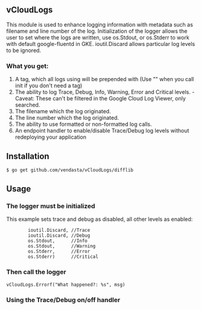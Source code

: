 
## vCloudLogs
This module is used to enhance logging information with metadata such as filename and line number of the log.
Initialization of the logger allows the user to set where the logs are written, use os.Stdout, or os.Stderr to
work with default google-fluentd in GKE. ioutil.Discard allows particular log levels to be ignored.

### What you get:
1. A tag, which all logs using will be prepended with (Use "" when you call init if you don't need a tag)
2. The ability to log Trace, Debug, Info, Warning, Error and Critical levels.
    -Caveat: These can't be filtered in the Google Cloud Log Viewer, only searched.
3. The filename which the log originated.
4. The line number which the log originated.
5. The ability to use formatted or non-formatted log calls.
6. An endpoint handler to enable/disable Trace/Debug log levels without redeploying your application

## Installation
```bash
$ go get github.com/vendasta/vCloudLogs/difflib
```

## Usage
### The logger must be initialized
This example sets trace and debug as disabled, all other levels as enabled:
```vCloudLogs.InitLoggers("[TAG]",
		ioutil.Discard, //Trace
		ioutil.Discard, //Debug
		os.Stdout,      //Info
		os.Stdout,      //Warning
		os.Stderr,      //Error
		os.Stderr)      //Critical
```

### Then call the logger
```msg := "Oh no, an error happened"
vCloudLogs.Errorf("What happened?: %s", msg)
```

### Using the Trace/Debug on/off handler
```http.HandleFunc("/logging", func(w http.ResponseWriter, r *http.Request) { vCloudLogs.LoggingOnOffHandler(w, r) })
```

